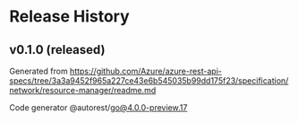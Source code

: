 # Release History

## v0.1.0 (released)

Generated from https://github.com/Azure/azure-rest-api-specs/tree/3a3a9452f965a227ce43e6b545035b99dd175f23/specification/network/resource-manager/readme.md

Code generator @autorest/go@4.0.0-preview.17
